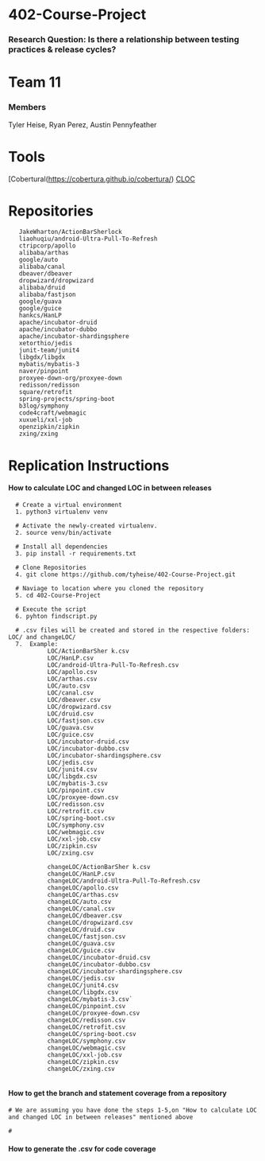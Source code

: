 # 402-Course-Project

 ### Research Question: Is there a relationship between testing practices & release cycles?
 
Team 11
==============================

### Members
Tyler Heise, Ryan Perez, Austin Pennyfeather
 
 Tools
==============================
 [Cobertural(https://cobertura.github.io/cobertura/)
 [CLOC](http://cloc.sourceforge.net/)
 

Repositories
==============================
```
   JakeWharton/ActionBarSherlock
   liaohuqiu/android-Ultra-Pull-To-Refresh
   ctripcorp/apollo
   alibaba/arthas
   google/auto
   alibaba/canal
   dbeaver/dbeaver
   dropwizard/dropwizard
   alibaba/druid
   alibaba/fastjson
   google/guava
   google/guice
   hankcs/HanLP
   apache/incubator-druid
   apache/incubator-dubbo
   apache/incubator-shardingsphere
   xetorthio/jedis
   junit-team/junit4
   libgdx/libgdx
   mybatis/mybatis-3
   naver/pinpoint
   proxyee-down-org/proxyee-down
   redisson/redisson
   square/retrofit
   spring-projects/spring-boot
   b3log/symphony
   code4craft/webmagic
   xuxueli/xxl-job
   openzipkin/zipkin
   zxing/zxing
 ```

Replication Instructions
==============================

#### How to calculate LOC and changed LOC in between releases

```
  # Create a virtual environment
  1. python3 virtualenv venv
  
  # Activate the newly-created virtualenv.
  2. source venv/bin/activate
  
  # Install all dependencies
  3. pip install -r requirements.txt
  
  # Clone Repositories
  4. git clone https://github.com/tyheise/402-Course-Project.git
  
  # Naviage to location where you cloned the repository
  5. cd 402-Course-Project
  
  # Execute the script
  6. pyhton findscript.py
  
  # .csv files will be created and stored in the respective folders: LOC/ and changeLOC/
  7.  Example:
           LOC/ActionBarSher k.csv
           LOC/HanLP.csv
           LOC/android-Ultra-Pull-To-Refresh.csv                  
           LOC/apollo.csv
           LOC/arthas.csv
           LOC/auto.csv
           LOC/canal.csv
           LOC/dbeaver.csv
           LOC/dropwizard.csv
           LOC/druid.csv
           LOC/fastjson.csv
           LOC/guava.csv
           LOC/guice.csv
           LOC/incubator-druid.csv
           LOC/incubator-dubbo.csv
           LOC/incubator-shardingsphere.csv
           LOC/jedis.csv
           LOC/junit4.csv
           LOC/libgdx.csv
           LOC/mybatis-3.csv
           LOC/pinpoint.csv
           LOC/proxyee-down.csv
           LOC/redisson.csv
           LOC/retrofit.csv
           LOC/spring-boot.csv
           LOC/symphony.csv
           LOC/webmagic.csv
           LOC/xxl-job.csv
           LOC/zipkin.csv
           LOC/zxing.csv
           
           changeLOC/ActionBarSher k.csv
           changeLOC/HanLP.csv
           changeLOC/android-Ultra-Pull-To-Refresh.csv
           changeLOC/apollo.csv
           changeLOC/arthas.csv
           changeLOC/auto.csv
           changeLOC/canal.csv
           changeLOC/dbeaver.csv
           changeLOC/dropwizard.csv
           changeLOC/druid.csv
           changeLOC/fastjson.csv
           changeLOC/guava.csv
           changeLOC/guice.csv
           changeLOC/incubator-druid.csv
           changeLOC/incubator-dubbo.csv
           changeLOC/incubator-shardingsphere.csv
           changeLOC/jedis.csv
           changeLOC/junit4.csv
           changeLOC/libgdx.csv
           changeLOC/mybatis-3.csv`
           changeLOC/pinpoint.csv
           changeLOC/proxyee-down.csv
           changeLOC/redisson.csv
           changeLOC/retrofit.csv
           changeLOC/spring-boot.csv
           changeLOC/symphony.csv
           changeLOC/webmagic.csv
           changeLOC/xxl-job.csv
           changeLOC/zipkin.csv
           changeLOC/zxing.csv
        
```

#### How to get the branch and statement coverage from a repository 

```
# We are assuming you have done the steps 1-5,on "How to calculate LOC and changed LOC in between releases" mentioned above

# 

```

#### How to generate the .csv for code coverage
```

```
